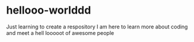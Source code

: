 # hellooo-worlddd
Just learning to create a respository
I am here to learn more about coding and meet a hell looooot of awesome people
